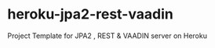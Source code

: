 heroku-jpa2-rest-vaadin
=======================

Project Template for JPA2 , REST &amp; VAADIN server on Heroku